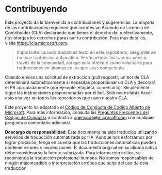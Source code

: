 # Contribuyendo

Este proyecto da la bienvenida a contribuciones y sugerencias. La mayoría de las contribuciones requieren que aceptes un Acuerdo de Licencia de Contribuidor (CLA) declarando que tienes el derecho de, y efectivamente, nos otorgas los derechos para usar tu contribución. Para más detalles, visita https://cla.microsoft.com.

> Importante: cuando traduzcas texto en este repositorio, asegúrate de no usar traducción automática. Verificaremos las traducciones a través de la comunidad, así que solo ofrécete como voluntario para traducciones en idiomas en los que seas competente.

Cuando envíes una solicitud de extracción (pull request), un bot de CLA determinará automáticamente si necesitas proporcionar un CLA y decorará el PR apropiadamente (por ejemplo, etiqueta, comentario). Simplemente sigue las instrucciones proporcionadas por el bot. Solo necesitarás hacer esto una vez en todos los repositorios que usen nuestro CLA.

Este proyecto ha adoptado el [Código de Conducta de Código Abierto de Microsoft](https://opensource.microsoft.com/codeofconduct/).
Para más información, consulta las [Preguntas Frecuentes del Código de Conducta](https://opensource.microsoft.com/codeofconduct/faq/)
o contacta a [opencode@microsoft.com](mailto:opencode@microsoft.com) con cualquier pregunta o comentario adicional.

**Descargo de responsabilidad**:
Este documento ha sido traducido utilizando servicios de traducción automatizada por IA. Aunque nos esforzamos por lograr precisión, tenga en cuenta que las traducciones automáticas pueden contener errores o imprecisiones. El documento original en su idioma nativo debe considerarse la fuente autorizada. Para información crítica, se recomienda la traducción profesional humana. No somos responsables de ningún malentendido o interpretación errónea que surja del uso de esta traducción.